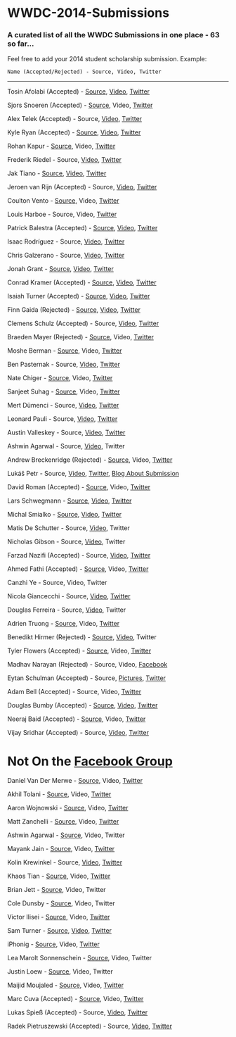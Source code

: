 WWDC-2014-Submissions
=====================

### A curated list of all the WWDC Submissions in one place - 63 so far...

Feel free to add your 2014 student scholarship submission. Example:

```
Name (Accepted/Rejected) - Source, Video, Twitter
```

--------------------

Tosin Afolabi (Accepted) - [Source](https://github.com/TosinAF/WWDC-2014), [Video](http://youtu.be/OVu5M5hHTB8), [Twitter](http://twitter.com/@tosinaf)

Sjors Snoeren (Accepted) - [Source](https://github.com/SjorsSnoeren/WWDC-App-2014), Video, [Twitter](http://twitter.com/@sjorssnoeren)

Alex Telek (Accepted) - Source, [Video](https://www.youtube.com/watch?v=B8GLQ-ZnjjQ), [Twitter](https://twitter.com/@alexmtk)

Kyle Ryan (Accepted) - [Source](https://github.com/kylry/kyleryan), [Video](https://www.facebook.com/photo.php?v=10152013038854149), [Twitter](http://twitter.com/@kylry)

Rohan Kapur - [Source](https://github.com/MCKapur/WWDC-2014-Scholarship-App), Video, [Twitter](http://twitter.com/@MCKapur)

Frederik Riedel - Source, [Video](http://youtu.be/8oy6gPt551Q), [Twitter](http://twitter.com/@FrederikRiedel)

Jak Tiano - [Source](https://github.com/Jakintosh/WWDC-2014-Application), [Video](https://www.youtube.com/watch?v=6_zIcACwhuk), [Twitter](http://twitter.com/@ChasElt])

Jeroen van Rijn (Accepted) - Source, [Video](https://www.youtube.com/watch?v=xUt5UCBAoLI), [Twitter](http://twitter.com/@Jeroen0704)

Coulton Vento - [Source](https://github.com/coultonvento/WWDC-2014), Video, [Twitter](http://twitter.com/@coultonvento)

Louis Harboe - Source, Video, [Twitter](http://twitter.com/@spiralstairs) 

Patrick Balestra (Accepted) - [Source](https://github.com/BalestraPatrick/WWDC-2014-Scholarship), [Video](http://youtu.be/1nrBQDeDeQg), [Twitter](http://twitter.com/@BalestraPatrick)

Isaac Rodríguez - Source, [Video](https://www.youtube.com/watch?v=LQFMa-yRrlk), [Twitter](https://twitter.com/@sideround)

Chris Galzerano - Source, [Video](https://www.youtube.com/watch?v=XImIArqS3ww&feature=youtu.be), [Twitter](https://twitter.com/@chrisgalz)

Jonah Grant - [Source](https://github.com/jonahgrant/wwdc), [Video](https://www.facebook.com/photo.php?v=10203790746388689), [Twitter](https://twitter.com/@jonahgrant)

Conrad Kramer (Accepted) - [Source](https://github.com/conradev/WWDC2014), [Video](https://www.youtube.com/watch?v=hzAjT7hbJSM), [Twitter](https://twitter.com/@conradev)

Isaiah Turner (Accepted) - [Source](https://github.com/IsaiahJTurner/IsaiahJTurner), [Video](https://www.facebook.com/photo.php?v=712518992128745), [Twitter](https://twitter.com/@IsaiahJTurner)

Finn Gaida (Rejected) - [Source](https://github.com/finngaida/wwdc/tree/master/2014), [Video](http://www.youtube.com/watch?v=OKKF6o9wduI), [Twitter](https://twitter.com/@FinnGaida)

Clemens Schulz (Accepted) - Source, [Video](https://www.youtube.com/watch?v=mn4ZPR9sNnA), [Twitter](https://twitter.com/@cl1993)

Braeden Mayer (Rejected) - [Source](https://github.com/Braeden-Mayer/Braeden-Mayer), Video, [Twitter](https://twitter.com/@Braeden_Mayer)

Moshe Berman - [Source](http://github.com/mosheberman/MosheBerman-iOS), Video, [Twitter](https://twitter.com/@bermaniastudios)

Ben Pasternak - Source, [Video](https://www.youtube.com/watch?v=uuAS4n3zozs&feature=youtu.be), [Twitter](http://twitter.com/@BenPasternak)

Nate Chiger - [Source](https://github.com/natechiger/WWDC-2014-Scholarship), Video, [Twitter](http://twitter.com/natechiger)

Sanjeet Suhag - [Source](https://github.com/sanjeetsuhag/WWDC-2014-Scholarship-App), Video, [Twitter](https://twitter.com/@sanjeetsuhag)

Mert Dümenci - Source, [Video](http://www.youtube.com/watch?v=z_se6loQj-w), [Twitter](http://twitter.com/mertdumenci)

Leonard Pauli - Source, [Video](https://www.youtube.com/watch?v=kvRqZf4E2mU), [Twitter](https://twitter.com/LeonardPauli)

Austin Valleskey - Source, [Video](https://www.facebook.com/photo.php?v=526092777508950), [Twitter](https://twitter.com/@ajvalleskey)

Ashwin Agarwal - Source, [Video](https://www.facebook.com/photo.php?v=662160460499436), Twitter

Andrew Breckenridge (Rejected) - [Source](https://github.com/AndrewSB/wwdc-scholarship-app), Video, [Twitter](https://www.twitter.com/Andrew_Breck)

Lukáš Petr - Source, [Video](http://www.youtube.com/watch?feature=player_embedded&v=kDQ-nnGX9RA), [Twitter](https://twitter.com/luksape), [Blog About Submission](http://www.glimsoft.com/04/18/my-wwdc14-scholarship-application/)

David Roman (Accepted) - [Source](https://github.com/Dromaguirre/WWDC-2014-Scholarship-App), Video, [Twitter](https://www.twitter.com/@Dromaguirre)

Lars Schwegmann - [Source](https://github.com/larsschwegmann/WWDC-14), [Video](https://www.facebook.com/photo.php?v=637685916301320), [Twitter](https://twitter.com/larsschwegmann)

Michal Smialko - [Source](https://github.com/Moriquendi/WWDC2014), [Video](https://twitter.com/msmialko/status/455832748247506944), [Twitter](https://twitter.com/@msmialko)

Matis De Schutter - Source, [Video](http://www.youtube.com/watch?v=N_YwxvRMpRE), Twitter

Nicholas Gibson - Source, [Video](https://www.youtube.com/watch?v=-KaUURIz9TA), Twitter

Farzad Nazifi (Accepted) - Source, [Video](http://youtu.be/gmgbqeiYvFU), [Twitter](https://twitter.com/euwars)

Ahmed Fathi (Accepted) - [Source](https://github.com/AFathi/WWDC2014), Video, [Twitter](https://twitter.com/iAFapps)

Canzhi Ye - Source, Video, Twitter

Nicola Giancecchi - Source, [Video](http://youtu.be/V3D9OzG3wAQ), [Twitter](http://twitter.com/nicorsm)

Douglas Ferreira - Source, [Video](https://www.youtube.com/watch?v=eXRwoUBnGXo), Twitter

Adrien Truong - [Source](https://github.com/adrientruong/WWDC2014), Video, [Twitter](http://twitter.com/adrient_)

Benedikt Hirmer (Rejected) - [Source](https://github.com/bhr/WWDC2014-Scholarship-Application), [Video](https://www.youtube.com/watch?v=p0MilL8QPUk), Twitter

Tyler Flowers (Accepted) - [Source](https://github.com/Tdflowers/WWDC2014), Video, [Twitter](https://twitter.com/tdflowers)

Madhav Narayan (Rejected) - Source, Video, [Facebook](https://www.facebook.com/soccermadhav)

Eytan Schulman (Accepted) - Source, [Pictures](https://cloudup.com/iUd2KCpRcYB), [Twitter](https://twitter.com/zorcan1)

Adam Bell (Accepted) - Source, Video, [Twitter](https://twitter.com/b3ll)

Douglas Bumby (Accepted) - [Source](https://github.com/istx25/WWDC-2014-Submissions), [Video](https://www.dropbox.com/s/2cwuvmfjkmm7git/ios-wwdc-app.mov), [Twitter](http://www.twitter.com/istx25)

Neeraj Baid (Accepted) - [Source](https://github.com/neerajbaid/WWDC2014), Video, [Twitter](https://twitter.com/2neeraj)

Vijay Sridhar (Accepted) - Source, [Video](https://www.youtube.com/watch?v=VKcvYUD1pio), [Twitter](https://twitter.com/sridvijay)

Not On the [Facebook Group](https://www.facebook.com/groups/1470363219847559/) 
=========================

Daniel Van Der Merwe - [Source](https://github.com/danieljvdm/Daniel-van-der-Merwe), Video, [Twitter](https://twitter.com/@danieljvdm)

Akhil Tolani - [Source](https://github.com/Saltb0xApps/WWDC-2014-Scholarship-Application), Video, [Twitter](https://www.twitter.com/Saltb0x)

Aaron Wojnowski - [Source](https://github.com/awojnowski/WWDC2013), Video, [Twitter](https://twitter.com/awojnowski)

Matt Zanchelli - [Source](https://github.com/mdznr/WWDC-2014-Scholarship-Application), Video, [Twitter](https://www.twitter.com/@mdznr)

Ashwin Agarwal - [Source](https://github.com/aaga/WWDC-2014-Scholarship-Entry), Video, Twitter

Mayank Jain - [Source](https://github.com/mjmayank/WWDC), Video, [Twitter](https://www.twitter.com/mjmayank1)

Kolin Krewinkel - Source, [Video](https://github.com/kolinkrewinkel/WWDC14), [Twitter](https://twitter.com/@kkrewink)

Khaos Tian - [Source](https://github.com/KhaosT/WWDC-14-Scholarship-Entry), Video, [Twitter](https://twitter.com/KhaosT)

Brian Jett - [Source](https://github.com/bdjett/WWDC-2014), Video, Twitter

Cole Dunsby - [Source](https://github.com/Coledunsby/WWDC14), Video, Twitter

Victor Ilisei - [Source](https://github.com/TechGeniusApps/WWDC-App), Video, [Twitter](https://twitter.com/@GeekyLemon)

Sam Turner - [Source](https://github.com/samturner/wwdc-scholarship-2014), [Video](https://www.youtube.com/watch?v=lu_0gVWN8hA&feature=youtu.be), [Twitter](http://www.twitter.com/rheotron)

iPhonig - [Source](https://github.com/iPhonig/WWDC-2014-Student-Scholarship-App), Video, [Twitter](https://twitter.com/iphonig)

Lea Marolt Sonnenschein - [Source](https://github.com/leamars/LeaMaroltSonnenschein), Video, Twitter

Justin Loew - [Source](https://github.com/jloloew/BrailleLearner), Video, Twitter

Maijid Moujaled - [Source](https://github.com/DrJid/Personal-Portfolio-app), Video, [Twitter](https://twitter.com/@DrJid) 

Marc Cuva (Accepted) - [Source](https://github.com/mjcuva/WWDC2014), Video, [Twitter](https://twitter.com/marccuva)  

Lukas Spieß (Accepted) - Source, [Video](https://vimeo.com/94400719), [Twitter](https://twitter.com/Blubser)  

Radek Pietruszewski (Accepted) - Source, [Video](https://www.youtube.com/watch?v=ouumNZu1RAA), [Twitter](https://twitter.com/radexp)  

